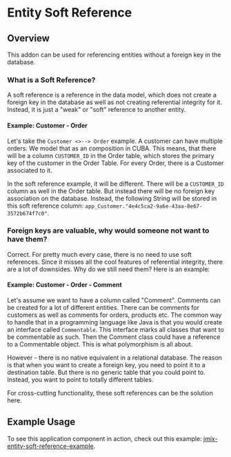 # Entity Soft Reference

## Overview

This addon can be used for referencing entities without a foreign key in the database.

### What is a Soft Reference?

A soft reference is a reference in the data model, which does not create a foreign key in the database as well as not creating referential integrity for it. Instead, it is just a "weak" or "soft" reference to another entity.

#### Example: Customer - Order

Let's take the `Customer <>--> Order` example. A customer can have multiple orders. We model that as an composition in CUBA. This means, that there will be a column `CUSTOMER_ID` in the Order table, which stores the primary key of the customer in the Order Table. For every Order, there is a Customer associated to it.

In the soft reference example, it will be different. There will be a `CUSTOMER_ID` column as well in the Order table. But instead there will be no foreign key association on the database. Instead, the following String will be stored in this soft reference column: `app_Customer."4e4c5ca2-9a6e-43aa-8e67-3572b674f7c0"`.

### Foreign keys are valuable, why would someone not want to have them?

Correct. For pretty much every case, there is no need to use soft references. Since it misses all the cool features of referential integrity, there are a lot of downsides. Why do we still need them? Here is an example:

#### Example: Customer - Order - Comment

Let's assume we want to have a column called "Comment". Comments can be created for a lot of different entities. There can be comments for customers as well as comments for orders, products etc. The common way to handle that in a programming language like Java is that you would create an interface called `Commentable`. This interface marks all classes that want to be commentable as such. Then the Comment class could have a reference to a Commentable object. This is what polymorphism is all about.

However - there is no native equivalent in a relational database. The reason is that when you want to create a foreign key, you need to point it to a destination table. But there is no generic table that you could point to. Instead, you want to point to totally different tables.

For cross-cutting functionality, these soft references can be the solution here.

## Example Usage

To see this application component in action, check out this example: [jmix-entity-soft-reference-example](https://github.com/mariodavid/jmix-entity-soft-reference-example).